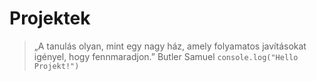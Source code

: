 <h1>Projektek</h1>

> „A tanulás olyan, mint egy nagy ház, amely folyamatos javításokat igényel, hogy fennmaradjon.” Butler Samuel
`console.log("Hello Projekt!")`